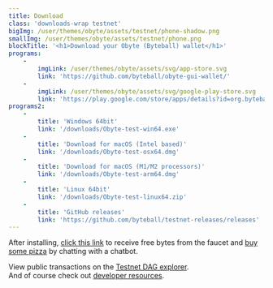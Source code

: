 ```yaml
---
title: Download
class: 'downloads-wrap testnet'
bigImg: /user/themes/obyte/assets/testnet/phone-shadow.png
smallImg: /user/themes/obyte/assets/testnet/phone.png
blockTitle: '<h1>Download your Obyte (Byteball) wallet</h1>'
programs:
    -
        imgLink: /user/themes/obyte/assets/svg/app-store.svg
        link: 'https://github.com/byteball/obyte-gui-wallet/'
    -
        imgLink: /user/themes/obyte/assets/svg/google-play-store.svg
        link: 'https://play.google.com/store/apps/details?id=org.byteball.wallet.testnet'
programs2:
    -
        title: 'Windows 64bit'
        link: '/downloads/Obyte-test-win64.exe'
    -
        title: 'Download for macOS (Intel based)'
        link: '/downloads/Obyte-test-osx64.dmg'
    -
        title: 'Download for macOS (M1/M2 processors)'
        link: '/downloads/Obyte-test-arm64.dmg'
    -
        title: 'Linux 64bit'
        link: '/downloads/Obyte-test-linux64.zip'
    -
        title: 'GitHub releases'
        link: 'https://github.com/byteball/testnet-releases/releases'
---
```


After installing, [click this link](obyte-tn:AxBxXDnPOzE/AxLHmidAjwLPFtQ6dK3k70zM0yKVeDzC@obyte.org/bb-test#0000) to receive free bytes from the faucet
and [buy some pizza](obyte-tn:AzG28EqBgI9OkDa5yka9gYTqqrfuwt+7mUAUuhaAXLAT@obyte.org/bb-test#0000) by chatting with a chatbot.

View public transactions on the [Testnet DAG explorer](https://testnetexplorer.obyte.org?target=_blank&rel=noopener).<br>
And of course check out [developer resources](https://developer.obyte.org?target=_blank&rel=noopener).

 
